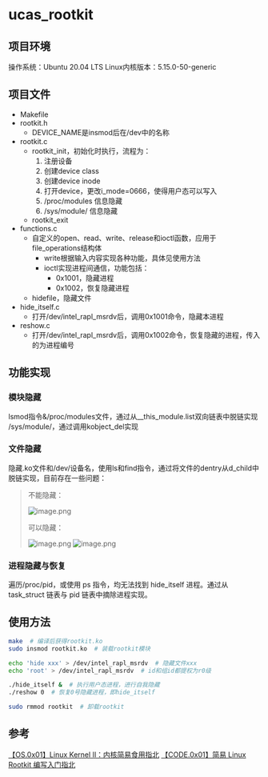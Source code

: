 # ucas_rootkit
## 项目环境
操作系统：Ubuntu 20.04 LTS
Linux内核版本：5.15.0-50-generic
## 项目文件

- Makefile
- rootkit.h
   - DEVICE_NAME是insmod后在/dev中的名称
- rootkit.c
   - rootkit_init，初始化时执行，流程为：
      1. 注册设备
      2. 创建device class
      3. 创建device inode
      4. 打开device，更改i_mode=0666，使得用户态可以写入
      5. /proc/modules 信息隐藏
      6. /sys/module/ 信息隐藏
   - rootkit_exit
- functions.c
   - 自定义的open、read、write、release和ioctl函数，应用于file_operations结构体
      - write根据输入内容实现各种功能，具体见使用方法
      - ioctl实现进程间通信，功能包括：
         - 0x1001，隐藏进程
         - 0x1002，恢复隐藏进程
   - hidefile，隐藏文件
- hide_itself.c
   - 打开/dev/intel_rapl_msrdv后，调用0x1001命令，隐藏本进程
- reshow.c
   - 打开/dev/intel_rapl_msrdv后，调用0x1002命令，恢复隐藏的进程，传入的为进程编号
## 功能实现
### 模块隐藏
lsmod指令&/proc/modules文件，通过从__this_module.list双向链表中脱链实现
/sys/module/，通过调用kobject_del实现
### 文件隐藏
隐藏.ko文件和/dev/设备名，使用ls和find指令，通过将文件的dentry从d_child中脱链实现，目前存在一些问题：
> 不能隐藏：
> 
> ![image.png](https://cdn.nlark.com/yuque/0/2022/png/26116274/1665806152966-58ccd8c6-d07b-4617-9ea4-a4faa46e45df.png#clientId=u0fc3b868-a8fe-4&crop=0&crop=0&crop=1&crop=1&errorMessage=unknown%20error&from=paste&height=18&id=yVaL2&margin=%5Bobject%20Object%5D&name=image.png&originHeight=23&originWidth=521&originalType=binary&ratio=1&rotation=0&showTitle=false&size=3820&status=error&style=none&taskId=ua38697aa-d1a9-495b-bdf1-09be2b8b0d1&title=&width=416.8)
> 
> 可以隐藏：
>
> ![image.png](https://cdn.nlark.com/yuque/0/2022/png/26116274/1665806199471-966fb6e9-1c86-4acd-b7d8-91512b0ccc39.png#clientId=u0fc3b868-a8fe-4&crop=0&crop=0&crop=1&crop=1&errorMessage=unknown%20error&from=paste&height=17&id=wbTZI&margin=%5Bobject%20Object%5D&name=image.png&originHeight=21&originWidth=627&originalType=binary&ratio=1&rotation=0&showTitle=false&size=5331&status=error&style=none&taskId=u7f9380bb-9cb1-4138-af02-ce0bbb224f6&title=&width=501.6)
> ![image.png](https://cdn.nlark.com/yuque/0/2022/png/26116274/1665810622582-3f1b5d70-5a28-473b-8293-f1e95adf4cc9.png#clientId=u0fc3b868-a8fe-4&crop=0&crop=0&crop=1&crop=1&errorMessage=unknown%20error&from=paste&height=18&id=vC5Fb&margin=%5Bobject%20Object%5D&name=image.png&originHeight=23&originWidth=546&originalType=binary&ratio=1&rotation=0&showTitle=false&size=3998&status=error&style=none&taskId=u9023eb88-1e08-4de0-bca6-8ea63b0381c&title=&width=436.8)

### 进程隐藏与恢复
遍历/proc/pid，或使用 ps 指令，均无法找到 hide_itself 进程。通过从 task_struct 链表与 pid 链表中摘除进程实现。
## 使用方法
```bash
make  # 编译后获得rootkit.ko
sudo insmod rootkit.ko  # 装载rootkit模块

echo 'hide xxx' > /dev/intel_rapl_msrdv  # 隐藏文件xxx
echo 'root' > /dev/intel_rapl_msrdv  # id和组id都提权为r0级

./hide_itself &  # 执行用户态进程，进行自我隐藏
./reshow 0  # 恢复0号隐藏进程，即hide_itself

sudo rmmod rootkit  # 卸载rootkit
```
## 参考
[【OS.0x01】Linux Kernel II：内核简易食用指北](https://arttnba3.cn/2021/02/21/OS-0X01-LINUX-KERNEL-PART-II/#0x04-%E7%BC%96%E5%86%99%E5%8F%AF%E8%A3%85%E8%BD%BD%E5%86%85%E6%A0%B8%E6%A8%A1%E5%9D%97%EF%BC%88LKMs%EF%BC%89)
[【CODE.0x01】简易 Linux Rootkit 编写入门指北](https://arttnba3.cn/2021/07/07/CODE-0X01-ROOTKIT)
